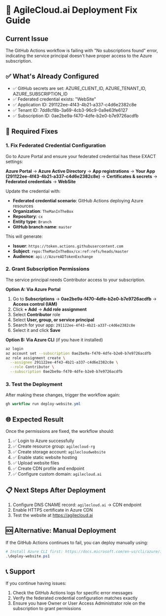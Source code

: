# 🚀 AgileCloud.ai Deployment Fix Guide

## Current Issue
The GitHub Actions workflow is failing with "No subscriptions found" error, indicating the service principal doesn't have proper access to the Azure subscription.

## ✅ What's Already Configured
- ✅ GitHub secrets are set: AZURE_CLIENT_ID, AZURE_TENANT_ID, AZURE_SUBSCRIPTION_ID
- ✅ Federated credential exists: "WebSite" 
- ✅ Application ID: 291122ee-4f43-4b21-a337-c4d6e2382c8e
- ✅ Tenant ID: 7dd8cf8b-3a69-4cb3-96c9-0a9e63fe6127
- ✅ Subscription ID: 0ae2be9a-f470-4dfe-b2e0-b7e9726acdfb

## 🔧 Required Fixes

### 1. Fix Federated Credential Configuration
Go to Azure Portal and ensure your federated credential has these EXACT settings:

**Azure Portal** → **Azure Active Directory** → **App registrations** → **Your App (291122ee-4f43-4b21-a337-c4d6e2382c8e)** → **Certificates & secrets** → **Federated credentials** → **WebSite**

Update the credential with:
- **Federated credential scenario**: GitHub Actions deploying Azure resources
- **Organization**: `TheManInTheBox`
- **Repository**: `cx`
- **Entity type**: `Branch`
- **GitHub branch name**: `master`

This will generate:
- **Issuer**: `https://token.actions.githubusercontent.com`
- **Subject**: `repo:TheManInTheBox/cx:ref:refs/heads/master`
- **Audience**: `api://AzureADTokenExchange`

### 2. Grant Subscription Permissions
The service principal needs Contributor access to your subscription.

**Option A: Via Azure Portal**
1. Go to **Subscriptions** → **0ae2be9a-f470-4dfe-b2e0-b7e9726acdfb** → **Access control (IAM)**
2. Click **+ Add** → **Add role assignment**
3. Select **Contributor** role
4. Select **User, group, or service principal**
5. Search for your app: `291122ee-4f43-4b21-a337-c4d6e2382c8e`
6. Select it and click **Save**

**Option B: Via Azure CLI** (if you have it installed)
```bash
az login
az account set --subscription 0ae2be9a-f470-4dfe-b2e0-b7e9726acdfb
az role assignment create \
  --assignee 291122ee-4f43-4b21-a337-c4d6e2382c8e \
  --role Contributor \
  --subscription 0ae2be9a-f470-4dfe-b2e0-b7e9726acdfb
```

### 3. Test the Deployment
After making these changes, trigger the workflow again:

```powershell
gh workflow run deploy-website.yml
```

## 🌐 Expected Result
Once the permissions are fixed, the workflow should:

1. ✅ Login to Azure successfully
2. ✅ Create resource group: `agilecloud-rg`
3. ✅ Create storage account: `agilecloudwebsite`
4. ✅ Enable static website hosting
5. ✅ Upload website files
6. ✅ Create CDN profile and endpoint
7. ✅ Configure custom domain: `agilecloud.ai`

## 📋 Next Steps After Deployment
1. Configure DNS CNAME record: `agilecloud.ai` → CDN endpoint
2. Enable HTTPS certificate in Azure CDN
3. Test the website at https://agilecloud.ai

## 🆘 Alternative: Manual Deployment
If the GitHub Actions continues to fail, you can deploy manually using:

```powershell
# Install Azure CLI first: https://docs.microsoft.com/en-us/cli/azure/install-azure-cli
.\deploy-website.ps1
```

## 📞 Support
If you continue having issues:
1. Check the GitHub Actions logs for specific error messages
2. Verify the federated credential configuration matches exactly
3. Ensure you have Owner or User Access Administrator role on the subscription to grant permissions
